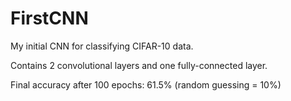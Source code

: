 # FirstCNN
My initial CNN for classifying CIFAR-10 data.

Contains 2 convolutional layers and one fully-connected layer.

Final accuracy after 100 epochs: 61.5% (random guessing = 10%)
